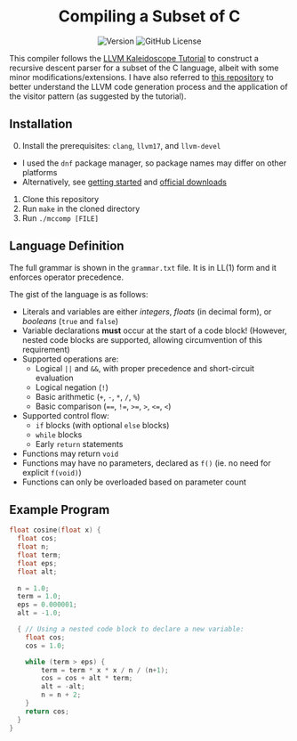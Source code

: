 <h1 align="center">Compiling a Subset of C</h1>

<div align="center">

![Version](https://img.shields.io/badge/latest-v1.0-blue.svg)
![GitHub License](https://img.shields.io/github/license/DivvyCr/SubC-Compiler?color=blue)

</div>

This compiler follows the [LLVM Kaleidoscope Tutorial](https://llvm.org/docs/tutorial/) to construct a recursive descent parser for a subset of the C language, albeit with some minor modifications/extensions.
I have also referred to [this repository](https://github.com/MarkLeone/WeekendCompiler) to better understand the LLVM code generation process and the application of the visitor pattern (as suggested by the tutorial).

## Installation

 0. Install the prerequisites: `clang`, `llvm17`, and `llvm-devel`
   - I used the `dnf` package manager, so package names may differ on other platforms
   - Alternatively, see [getting started](https://llvm.org/docs/GettingStarted.html#getting-the-source-code-and-building-llvm) and [official downloads](https://releases.llvm.org/download.html)
 1. Clone this repository
 2. Run `make` in the cloned directory
 3. Run `./mccomp [FILE]`

## Language Definition

The full grammar is shown in the `grammar.txt` file.
It is in LL(1) form and it enforces operator precedence.

The gist of the language is as follows:
 - Literals and variables are either *integers*, *floats* (in decimal form), or *booleans* (`true` and `false`)
 - Variable declarations **must** occur at the start of a code block! (However, nested code blocks are supported, allowing circumvention of this requirement)
 - Supported operations are:
   - Logical `||` and `&&`, with proper precedence and short-circuit evaluation
   - Logical negation (`!`)
   - Basic arithmetic (`+`, `-`, `*`, `/`, `%`)
   - Basic comparison (`==`, `!=`, `>=`, `>`, `<=`, `<`)
 - Supported control flow:
   - `if` blocks (with optional `else` blocks)
   - `while` blocks
   - Early `return` statements
 - Functions may return `void`
 - Functions may have no parameters, declared as `f()` (ie. no need for explicit `f(void)`)
 - Functions can only be overloaded based on parameter count
 
## Example Program
 
```c
float cosine(float x) {
  float cos;
  float n; 
  float term; 
  float eps;
  float alt;
  
  n = 1.0;
  term = 1.0;
  eps = 0.000001;
  alt = -1.0;

  { // Using a nested code block to declare a new variable:
    float cos;
    cos = 1.0;

	while (term > eps) { 
		term = term * x * x / n / (n+1);
		cos = cos + alt * term;
		alt = -alt;
		n = n + 2;
	}
	return cos;
  }
}
```
